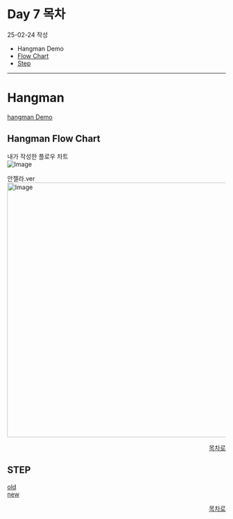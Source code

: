 # Day 7 목차
25-02-24 작성
- Hangman Demo
- [Flow Chart](#hangman-flow-chart)
- [Step](#step)
---

# Hangman
[hangman Demo](https://appbrewery.github.io/python-day7-demo/)

## Hangman Flow Chart
내가 작성한 플로우 차트 <br>
![Image](https://github.com/user-attachments/assets/3fa4a086-7fb1-473f-a560-987fc26651bb) <br>

안젤라.ver <br>
<img width="588" alt="Image" src="https://github.com/user-attachments/assets/d1e31e6d-396e-4679-b43f-09ca2f8cf3e0" />


<div align="right">

[목차로](#day-7-목차)
</div>

## STEP
[old](https://github.com/Song1610/100days/tree/main/Day%207/project/old) <br>
[new](https://github.com/Song1610/100days/tree/main/Day%207/project/new)

<div align="right">

[목차로](#day-7-목차)
</div>